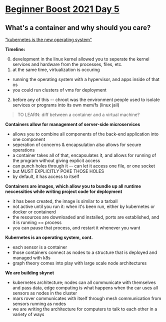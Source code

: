 # [Beginner Boost 2021 Day 5](https://www.youtube.com/watch?v=YcBIUOSOAeg&list=PLrK9UeDMcQLre1yPasCnuKvWvyXKzmKhW&index=6)

## What's a container and why should you care?

["kubernetes is the new operating system"](https://www.infoworld.com/article/3322120/sorry-linux-kubernetes-is-now-the-os-that-matters.html)

**Timeline:**

0. development in the linux kernel allowed you to seperate the kernel services and hardware from the processes, files, etc.
1. at the same time, virtualization is occuring
- running the operating system with a hypervisor, and apps inside of that os
- you could run clusters of vms for deployment
2. before any of this -- chroot was the environment people used to isolate services or programs into its own mem/fs (linux jail)

> TO LEARN: diff between a container and a virtual machine?

**Containers allow for management of server-side microservices**

- allows you to combine all components of the back-end application into one component
- seperation of concerns & encapsulation also allows for secure operations
- a container takes all of that, encapsulates it, and allows for running of the program without giving explicit access
- can punch holes through it -- can let it access one file, or one socket
- but MUST EXPLICITLY POKE THOSE HOLES
- by default, it has access to itself

**Containers are images, which allow you to bundle up all runtime neccessities while writing project code for deployment**

- it has been created, the image is similar to a tarball
- not active until you run it: when it's been run, either by kubernetes or docker or containerd
- the resources are downloaded and installed, ports are established, and it is running == process
- you can pause that process, and restart it whenever you want

**Kubernetes is an operating system, cont.**

- each sensor is a container
- those containers connect as nodes to a structure that is deployed and managed with k8s
- graph theory comes into play with large scale node architectures

**We are building skynet**

- kubernetes architecture; nodes can all communicate with themselves and pass data, edge computing is what happens when the car uses all sensors as nodes in the cluster
- mars rover communicates with itself through mesh communication from sensors running as nodes
- we are writing the architecture for computers to talk to each other in a variety of ways


